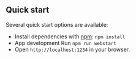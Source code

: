 
## Quick start

Several quick start options are available:

- Install dependencies with [npm](https://www.npmjs.com/): `npm install`
- App development Run `npm run webstart`
- Open `http://localhost:1234` in your browser.
